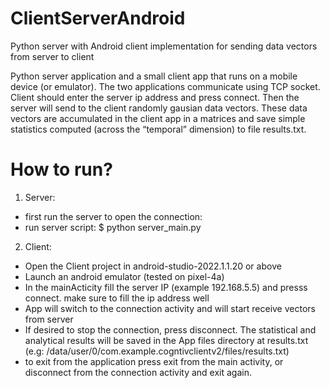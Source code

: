 # ClientServerAndroid
Python server with Android client implementation for sending data vectors from server to client

Python server application and a small client app that runs on a mobile device (or emulator). The two
applications communicate using TCP socket. Client should enter the server ip address and press connect. Then the server will send to the client randomly gausian data vectors. These data vectors are accumulated in the client app in a matrices and save simple statistics
computed (across the “temporal” dimension) to file results.txt. 

# How to run?
1. Server:
* first run the server to open the connection:
* run server script: $ python server_main.py

2. Client:
* Open the Client project in android-studio-2022.1.1.20 or above
* Launch an android emulator (tested on pixel-4a)
* In the mainActicity fill the server IP (example 192.168.5.5) and presss connect. make sure to fill the ip address well
* App will switch to the connection activity and will start receive vectors from server
* If desired to stop the connection, press disconnect. The statistical and analytical results will be saved in the App files directory at results.txt (e.g: /data/user/0/com.example.cogntivclientv2/files/results.txt)
* to exit from the application press exit from the main activity, or disconnect from the connection activity and exit again.
